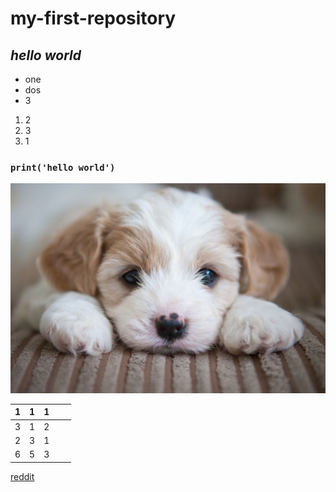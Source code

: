 # __my-first-repository__

## *hello world*

* one
* dos
* 3

1. 2
1. 3
1. 1

### **`print('hello world')`**

![](./assets/puppy.jpeg)

| 1 | 1 | 1 |   |   |
|---|---|---|---|---|
| 3 | 1 | 2 |   |   |
| 2 | 3 | 1 |   |   |
| 6 | 5 | 3 |   |   |

[reddit](http://old.reddit.com)